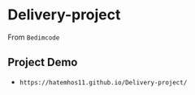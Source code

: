 # Delivery-project
From `Bedimcode`

## Project Demo
- `https://hatemhos11.github.io/Delivery-project/`
